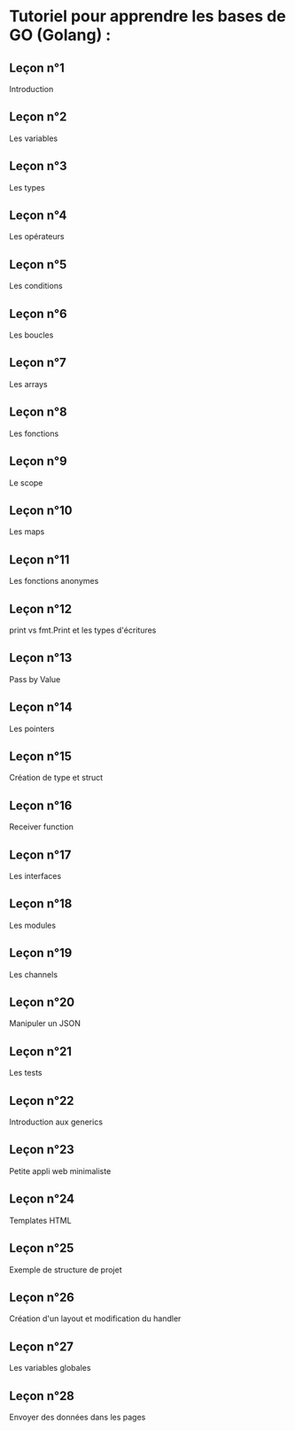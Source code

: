 # Tutoriel pour apprendre les bases de GO (Golang) :  

## Leçon n°1
Introduction 



## Leçon n°2
Les variables


## Leçon n°3
Les types


## Leçon n°4
Les opérateurs


## Leçon n°5
Les conditions


## Leçon n°6
Les boucles


## Leçon n°7
Les arrays


## Leçon n°8
Les fonctions


## Leçon n°9
Le scope


## Leçon n°10
Les maps


## Leçon n°11
Les fonctions anonymes


## Leçon n°12
print vs fmt.Print et les types d'écritures


## Leçon n°13
Pass by Value


## Leçon n°14
Les pointers


## Leçon n°15
Création de type et struct


## Leçon n°16
Receiver function


## Leçon n°17
Les interfaces


## Leçon n°18
Les modules


## Leçon n°19
Les channels


## Leçon n°20
Manipuler un JSON


## Leçon n°21
Les tests


## Leçon n°22
Introduction aux generics


## Leçon n°23
Petite appli web minimaliste


## Leçon n°24
Templates HTML


## Leçon n°25
Exemple de structure de projet


## Leçon n°26
Création d'un layout et modification du handler


## Leçon n°27
Les variables globales


## Leçon n°28
Envoyer des données dans les pages